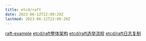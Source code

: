 ```yaml
---
title: etcd/raft
date: 2023-06-12T22:09:29Z
lastmod: 2023-06-12T22:09:29Z
---
```


[raft-example](http://itfischer.space/2023/05/31/etcd/raft-example/)
[etcd/raft整体架构](http://itfischer.space/2023/06/07/etcd/etcd-raft%E6%95%B4%E4%BD%93%E6%9E%B6%E6%9E%84/)
[etcd/raft选举流程](http://itfischer.space/2023/06/07/etcd/Raft%E9%80%89%E4%B8%BE%E6%B5%81%E7%A8%8B/)
[etcd/raft日志复制](http://itfischer.space/2023/06/11/etcd/Raft%E6%97%A5%E5%BF%97/)
